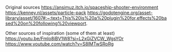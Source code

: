 Original sources
https://ansimuz.itch.io/spaceship-shooter-environment
https://kenney.nl/assets/particle-pack
https://godotengine.org/asset-library/asset/1607#:~:text=This%20is%20a%20plugin%20for,effects%20based%20on%20following%20viewport.

Other sources of inspiration (some of them at least)
https://youtu.be/FmIo8iBV1W8?si=L2xGiZVCW_WgsYOr
https://www.youtube.com/watch?v=S8lMTwSRoRg
